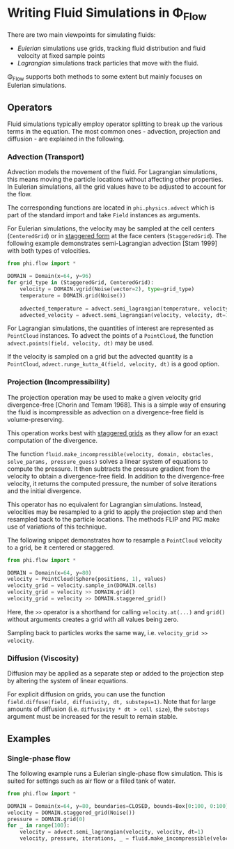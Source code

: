# Writing Fluid Simulations in Φ<sub>Flow</sub>

There are two main viewpoints for simulating fluids:

* *Eulerian* simulations use grids, tracking fluid distribution and fluid velocity at fixed sample points
* *Lagrangian* simulations track particles that move with the fluid.

Φ<sub>Flow</sub> supports both methods to some extent but mainly focuses on Eulerian simulations.


## Operators

Fluid simulations typically employ operator splitting to break up the various terms in the equation.
The most common ones - advection, projection and diffusion - are explained in the following.

### Advection (Transport)

Advection models the movement of the fluid.
For Lagrangian simulations, this means moving the particle locations without affecting other properties.
In Eulerian simulations, all the grid values have to be adjusted to account for the flow.

The corresponding functions are located in `phi.physics.advect` which is part of the standard import and take `Field` instances as arguments.

For Eulerian simulations, the velocity may be sampled at the cell centers (`CenteredGrid`) or in [staggered form](Staggered_Grids.md) at the face centers (`StaggeredGrid`).
The following example demonstrates semi-Lagrangian advection \[Stam 1999\] with both types of velocities.
```python
from phi.flow import *

DOMAIN = Domain(x=64, y=96)
for grid_type in (StaggeredGrid, CenteredGrid):
    velocity = DOMAIN.vgrid(Noise(vector=2), type=grid_type)
    temperature = DOMAIN.grid(Noise())
    
    advected_temperature = advect.semi_lagrangian(temperature, velocity, dt=1)
    advected_velocity = advect.semi_lagrangian(velocity, velocity, dt=1)  # self-advection
```

For Lagrangian simulations, the quantities of interest are represented as `PointCloud` instances.
To advect the points of a `PointCloud`, the function `advect.points(field, velocity, dt)` may be used.

If the velocity is sampled on a grid but the advected quantity is a `PointCloud`, `advect.runge_kutta_4(field, velocity, dt)` is a good option.


### Projection (Incompressibility)

The projection operation may be used to make a given velocity grid divergence-free \[Chorin and Temam 1968\].
This is a simple way of ensuring the fluid is incompressible as advection on a divergence-free field is volume-preserving.

This operation works best with [staggered grids](Staggered_Grids.md) as they allow for an exact computation of the divergence.

The function `fluid.make_incompressible(velocity, domain, obstacles, solve_params, pressure_guess)` solves a linear system of equations to compute the pressure.
It then subtracts the pressure gradient from the velocity to obtain a divergence-free field.
In addition to the divergence-free velocity, it returns the computed pressure, the number of solve iterations and the initial divergence.

This operator has no equivalent for Lagrangian simulations.
Instead, velocities may be resampled to a grid to apply the projection step and then resampled back to the particle locations.
The methods FLIP and PIC make use of variations of this technique.

The following snippet demonstrates how to resample a `PointCloud` velocity to a grid, be it centered or staggered.
```python
from phi.flow import *

DOMAIN = Domain(x=64, y=80)
velocity = PointCloud(Sphere(positions, 1), values)
velocity_grid = velocity.sample_in(DOMAIN.cells)
velocity_grid = velocity >> DOMAIN.grid()
velocity_grid = velocity >> DOMAIN.staggered_grid()
```
Here, the `>>` operator is a shorthand for calling `velocity.at(...)` and `grid()` without arguments creates a grid with all values being zero.

Sampling back to particles works the same way, i.e. `velocity_grid >> velocity`.


### Diffusion (Viscosity)

Diffusion may be applied as a separate step or added to the projection step by altering the system of linear equations.

For explicit diffusion on grids, you can use the function `field.diffuse(field, diffusivity, dt, substeps=1)`.
Note that for large amounts of diffusion (i.e. `diffusivity * dt > cell size`), the `substeps` argument must be increased for the result to remain stable.



## Examples

### Single-phase flow

The following example runs a Eulerian single-phase flow simulation.
This is suited for settings such as air flow or a filled tank of water.

```python
from phi.flow import *

DOMAIN = Domain(x=64, y=80, boundaries=CLOSED, bounds=Box[0:100, 0:100])
velocity = DOMAIN.staggered_grid(Noise())
pressure = DOMAIN.grid(0)
for _ in range(100):
    velocity = advect.semi_lagrangian(velocity, velocity, dt=1)
    velocity, pressure, iterations, _ = fluid.make_incompressible(velocity, DOMAIN, pressure_guess=pressure)
```
